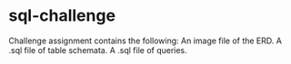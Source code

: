 # sql-challenge
Challenge assignment contains the following:
An image file of the ERD.
A .sql file of table schemata.
A .sql file of queries.
